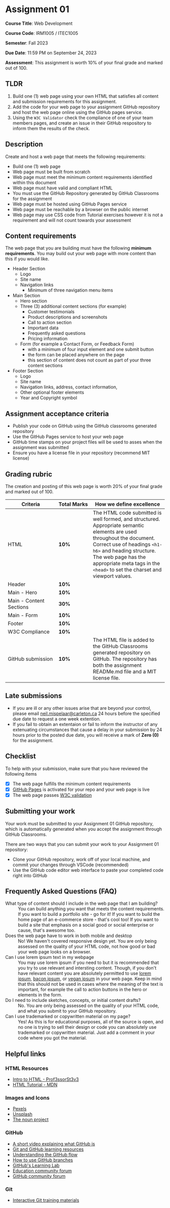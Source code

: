 # Assignment 01

**Course Title**: Web Development

**Course Code**: IRM1005 / ITEC1005

**Semester**: Fall 2023

**Due Date**: 11:59 PM on September 24, 2023

**Assessment**: This assignment is worth 10% of your final grade and marked out of 100.

## TLDR

1. Build one (1) web page using your own HTML that satisfies all content and submission requirements for this assignment.
2. Add the code for your web page to your assignment GitHub repository and host the web page online using the GitHub pages service.
3. Using the `W3C Validator` check the compliance of one of your team members pages, and create an issue in their GitHub respository to inform them the results of the check.

## Description

Create and host a web page that meets the following requirements:

- Build one (1) web page
- Web page must be built from scratch
- Web page must meet the minimum content requirements identified within this document
- Web page must have valid and compliant HTML
- You must use the GitHub Repository generated by GitHub Classrooms for the assignment
- Web page must be hosted using GitHub Pages service
- Web page must be reachable by a browser on the public internet
- Web page may use CSS code from Tutorial exercises however it is not a requirement and will not count towards your assessment

## Content requirements

The web page that you are building must have the following **minimum requirements**. You may build out your web page with more content than this if you would like.

- Header Section
  - Logo
  - Site name
  - Navigation links
    - Minimum of three navigation menu items
- Main Section
  - Hero section
  - Three (3) additional content sections (for example)
    - Customer testimonials
    - Product descriptions and screenshots
    - Call to action section
    - Important data
    - Frequently asked questions
    - Pricing information
  - Form (for example a Contact Form, or Feedback Form)
    - with a minimum of four input element and one submit button
    - the form can be placed anywhere on the page
    - this section of content does not count as part of your three content sections
- Footer Section
  - Logo
  - Site name
  - Navigation links, address, contact information,
  - Other optional footer elements
  - Year and Copyright symbol

## Assignment acceptance criteria

- Publish your code on GitHub using the GitHub classrooms generated repository
- Use the GitHub Pages service to host your web page
- GitHub time stamps on your project files will be used to asses when the assignment was submitted
- Ensure you have a license file in your repository (recommend MIT license)

## Grading rubric

The creation and posting of this web page is worth 20% of your final grade and marked out of 100.

| Criteria                | Total&nbsp;Marks | How we define excellence                                                                                                                                                                                                                                                            |
| ----------------------- | ---------------- | ----------------------------------------------------------------------------------------------------------------------------------------------------------------------------------------------------------------------------------------------------------------------------------- |
| HTML                    | **10%**          | The HTML code submitted is well formed, and structured. Appropriate semantic elements are used throughout the document. Correct use of headings `<h1-h6>` and heading structure. The web page has the appropriate meta tags in the `<head>` to set the charset and viewport values. |
| Header                  | **10%**          |                                                                                                                                                                                                                                                                                     |
| Main - Hero             | **10%**          |                                                                                                                                                                                                                                                                                     |
| Main - Content Sections | **30%**          |                                                                                                                                                                                                                                                                                     |
| Main - Form             | **10%**          |                                                                                                                                                                                                                                                                                     |
| Footer                  | **10%**          |                                                                                                                                                                                                                                                                                     |
| W3C Compliance          | **10%**          |                                                                                                                                                                                                                                                                                     |
| GitHub&nbsp;submission  | **10%**          | The HTML file is added to the GitHub Classrooms generated repository on GitHub. The repository has both the assignment READMe.md file and a MIT license file.                                                                                                                       |

## Late submissions

- If you are ill or any other issues arise that are beyond your control, please email [neil.mispelaar@carleton.ca](mailto:neil.mispelaar@carleton.ca) 24 hours before the specified due date to request a one week extention.
- If you fail to obtain an extentaion or fail to inform the instructor of any extenuating circumstances that cause a delay in your submission by 24 hours prior to the posted due date, you will receive a mark of **Zero (0)** for the assignment.

## Checklist

To help with your submission, make sure that you have reviewed the following items

- [x] The web page fulfills the minimum content requirements
- [x] [GitHub Pages](https://docs.github.com/en/pages) is activated for your repo and your web page is live
- [x] The web page passes [W3C validation](https://validator.w3.org/#validate_by_uri)

## Submitting your work

Your work must be submitted to your Assignment 01 GitHub repository, which is automatically generated when you accept the assignment through GitHub Classrooms.

There are two ways that you can submit your work to your Assignment 01 repository:

- Clone your GitHub repository, work off of your local machine, and commit your changes through VSCode (recommended)
- Use the GitHub code editor web interface to paste your completed code right into GitHub

## Frequently Asked Questions (FAQ)

<dl>
  
  <dt>What type of content should I include in the web page that I am building?</dt>
  <dd>You can build anything you want that meets the content requirements. If you want to build a portfolio site - go for it! If you want to build the home page of an e-commerce store - that's cool too! If you want to build a site that emphasis on a social good or social enterprise or cause, that's awesome too.</dd>
  
  <dt>Does the web page have to work in both mobile and desktop</dt>
  <dd>No! We haven't covered responsive design yet. You are only being assessed on the quality of your HTML code, not how good or bad your web page looks on a browser.</dd>
 
  <dt>Can I use lorem ipsum text in my webpage</dt>
  <dd>You may use lorem ipsum if you need to but it is recommended that you try to use relevant and intersting content. Though, if you don't have relevant content you are absolutely permitted to use <a href="https://www.lipsum.com">lorem ipsum</a>, <a href="https://baconipsum.com">bacon ipsum</a>, or <a href="https://veganipsum.me">vegan ipsum</a> in your web page. Keep in mind that this should not be used in cases where the meaning of the text is important, for example the call to action buttons in the hero or elements in the form.</dd>

  <dt>Do I need to include sketches, concepts, or initial content drafts?</dt>
  <dd>No. You are only being assessed on the quality of your HTML code, and what you submit to your GitHub repository. </dd>
 
  <dt>Can I use trademarked or copywritten material on my page?</dt>
  <dd>Yes! As this is for educational purposes, all of the source is open, and no one is trying to sell their design or code you can absolutely use trademarked or copywritten material. Just add a comment in your code where you got the material.</dd>
 
</dl>

## Helpful links

### HTML Resources

- [Intro to HTML - Prof3ssorSt3v3](https://www.youtube.com/watch?v=KUmuiqV1xME&list=PLyuRouwmQCjncCz8JChyPNRBvm2ONGYa2)
- [HTML Tutorial - MDN](https://developer.mozilla.org/en-US/docs/Learn/HTML)

### Images and Icons

- [Pexels](https://www.pexels.com)
- [Unsplash](https://unsplash.com)
- [The noun project](https://thenounproject.com)

### GitHub

- [A short video explaining what GitHub is](https://www.youtube.com/watch?v=w3jLJU7DT5E&feature=youtu.be)
- [Git and GitHub learning resources](https://docs.github.com/en/github/getting-started-with-github/git-and-github-learning-resources)
- [Understanding the GitHub flow](https://guides.github.com/introduction/flow/)
- [How to use GitHub branches](https://www.youtube.com/watch?v=H5GJfcp3p4Q&feature=youtu.be)
- [GitHub's Learning Lab](https://lab.github.com/)
- [Education community forum](https://education.github.community/)
- [GitHub community forum](https://github.community/)

### Git

- [Interactive Git training materials](https://githubtraining.github.io/training-manual/#/01_getting_ready_for_class)
